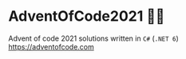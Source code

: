 # AdventOfCode2021 🎄🎅

Advent of code 2021 solutions written in `C#` (`.NET 6`)
https://adventofcode.com
